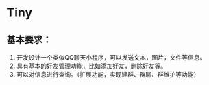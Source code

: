 # Tiny

## 基本要求：
1)	开发设计一个类似QQ聊天小程序，可以发送文本，图片，文件等信息。
2)	具有基本的好友管理功能，比如添加好友，删除好友等。
3)  可以对信息进行查询。（扩展功能，实现建群、群聊、群维护等功能）
